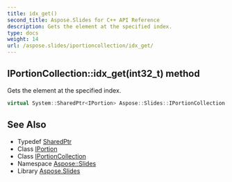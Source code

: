 ```yaml
---
title: idx_get()
second_title: Aspose.Slides for C++ API Reference
description: Gets the element at the specified index.
type: docs
weight: 14
url: /aspose.slides/iportioncollection/idx_get/
---
```

## IPortionCollection::idx_get(int32_t) method


Gets the element at the specified index.

```cpp
virtual System::SharedPtr<IPortion> Aspose::Slides::IPortionCollection::idx_get(int32_t index)=0
```

## See Also

* Typedef [SharedPtr](../../../system/sharedptr/)
* Class [IPortion](../../iportion/)
* Class [IPortionCollection](../)
* Namespace [Aspose::Slides](../../)
* Library [Aspose.Slides](../../../)